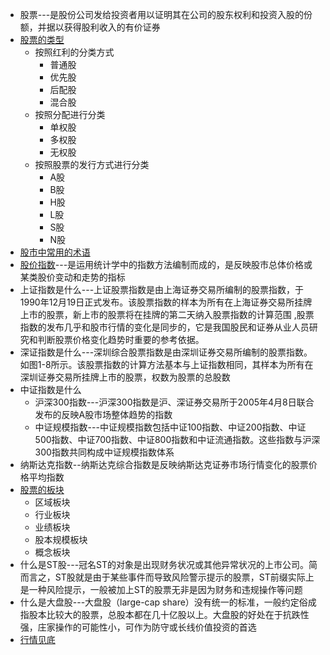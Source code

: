 * 股票---是股份公司发给投资者用以证明其在公司的股东权利和投资入股的份额，并据以获得股利收入的有价证券
* [股票的类型](https://weread.qq.com/web/reader/d43325d05e053cd436bdac8k16732dc0161679091c5aeb1)
  * 按照红利的分类方式
    * 普通股
    * 优先股
    * 后配股
    * 混合股 
  * 按照分配进行分类
    * 单权股
    * 多权股
    * 无权股  
  * 按照股票的发行方式进行分类
    * A股
    * B股
    * H股
    * L股
    * S股
    * N股
* [股市中常用的术语](https://weread.qq.com/web/reader/d43325d05e053cd436bdac8k16732dc0161679091c5aeb1)
* [股价指数](https://weread.qq.com/web/reader/d43325d05e053cd436bdac8k8f132430178f14e45fce0f7)---是运用统计学中的指数方法编制而成的，是反映股市总体价格或某类股价变动和走势的指标     
* 上证指数是什么---上证股票指数是由上海证券交易所编制的股票指数，于1990年12月19日正式发布。该股票指数的样本为所有在上海证券交易所挂牌上市的股票，新上市的股票将在挂牌的第二天纳入股票指数的计算范围 ,股票指数的发布几乎和股市行情的变化是同步的，它是我国股民和证券从业人员研究和判断股票价格变化趋势时重要的参考依据。
* 深证指数是什么---深圳综合股票指数是由深圳证券交易所编制的股票指数。如图1-8所示。该股票指数的计算方法基本与上证指数相同，其样本为所有在深圳证券交易所挂牌上市的股票，权数为股票的总股数
* 中证指数是什么
  * 沪深300指数---沪深300指数是沪、深证券交易所于2005年4月8日联合发布的反映A股市场整体趋势的指数
  * 中证规模指数---中证规模指数包括中证100指数、中证200指数、中证500指数、中证700指数、中证800指数和中证流通指数。这些指数与沪深300指数共同构成中证规模指数体系
* 纳斯达克指数--纳斯达克综合指数是反映纳斯达克证券市场行情变化的股票价格平均指数
* [股票的板块](https://weread.qq.com/web/reader/d43325d05e053cd436bdac8kc9f326d018c9f0f895fb5e4)
  * 区域板块
  * 行业板块
  * 业绩板块
  * 股本规模板块
  * 概念板块 
* 什么是ST股---冠名ST的对象是出现财务状况或其他异常状况的上市公司。简而言之，ST股就是由于某些事件而导致风险警示提示的股票，ST前缀实际上是一种风险提示，一般被加上ST的股票无非是因为财务和违规操作等问题
* 什么是大盘股---大盘股（large-cap share）没有统一的标准，一般约定俗成指股本比较大的股票，总股本都在几十亿股以上。大盘股的好处在于抗跌性强，庄家操作的可能性小，可作为防守或长线价值投资的首选
* [行情见底](https://zhuanlan.zhihu.com/p/364131874)



















